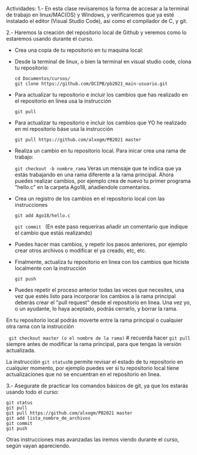 Actividades:
1.- En esta clase revisaremos la forma de accesar a la terminal de trabajo en linux/MAC(OS) y Windows,
y verificaremos que ya esté instalado el editor (Visual Studio Code), así como el compilador de C, y git. 

2.- Haremos la creación del repositorio local de Github y veremos como lo estaremos usando durante el curso. 

  - Crea una copia de tu repositorio en tu maquina local:
  
  - Desde la terminal de linux, o bien la terminal en visual studio code, clona tu repositorio:
  
      ``` 
      cd Documentos/cursos/
      git clone https://github.com/DCIPB/pb2021_main-usuario.git
      ```
  - Para actualizar tu repositorio e incluir los cambios que has realizado en el repositorio en linea usa la instrucción 

      `git pull`
  
  - Para actualizar tu repositorio e incluir los cambios que YO he realizado en mi repositorio báse usa la instrucción 

      `git pull https://github.com/alxogm/PB2021 master`
  
  - Realiza un cambio en tu repositorio local. Para inicar crea una rama de trabajo: 
  
     `git checkout -b nombre_rama`
   Veras un mensaje que te indica que ya estás trabajando en una rama diferente a la rama principal. 
   Ahora puedes realizar cambios, por ejemplo  crea de nuevo tu primer programa "hello.c" en la carpeta Ago18, 
   añadiendole comentarios. 
  
  - Crea un registro de los cambios en el repositorio local con las instrucciones
    
    `git add Ago18/hello.c`
    
    `git commit `  (En este paso requeriras añadir un comentario que indique el cambio que estás realizando)
  
  - Puedes hacer mas cambios, y repetir los pasos anteriores, por ejemplo crear otros archivos o modificar el ya creado, etc, etc.
  
  - Finalmente, actualiza tu repositorio en linea con los cambios que hiciste localmente con la instrucción
    
    `git push`
    
  - Puedes repetir el proceso anterior todas las veces que necesites, una vez que estés listo para incorporar los cambios a la rama principal
  deberás crear el "pull request" desde el repositorio en linea. Una vez yo, o un ayudante, lo haya aceptado, podrás cerrarlo, y borrar la rama.
  
En tu repositorio local podrás moverte entre la rama principal o cualquier otra rama con la instrucción 

  ` git checkout master (o el nombre de la rama)` # recuerda hacer `git pull` siempre antes de modificar la rama principal, para que tengas la versión actualizada. 
 
La instrucción `git status`te permite revisar el estado de tu repositorio en cualquier momento, por ejemplo puedes ver si tu 
repositorio local tiene actualizaciones que no se encuentran en el repositorio en linea.
  
3.- Asegurate de practicar los comandos básicos de git, ya que los estarás usando todo el curso: 
   
   ``` 
   git status
   git pull
   git pull https://github.com/alxogm/PB2021 master
   git add lista_nombre_de_archivos
   git commit
   git push
   
   ```
   
   Otras instrucciones mas avanzadas las iremos viendo durante el curso, según vayan apareciendo. 
